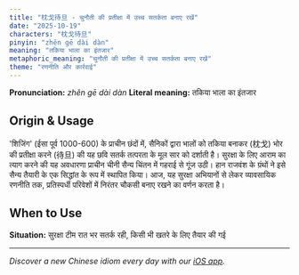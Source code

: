 ```yaml
---
title: "枕戈待旦 - चुनौती की प्रतीक्षा में उच्च सतर्कता बनाए रखें"
date: "2025-10-19"
characters: "枕戈待旦"
pinyin: "zhěn gē dài dàn"
meaning: "तकिया भाला का इंतजार"
metaphoric_meaning: "चुनौती की प्रतीक्षा में उच्च सतर्कता बनाए रखें"
theme: "रणनीति और कार्रवाई"
---
```


**Pronunciation:** *zhěn gē dài dàn*
**Literal meaning:** तकिया भाला का इंतजार

## Origin & Usage

'शिजिंग' (ईसा पूर्व 1000-600) के प्राचीन छंदों में, सैनिकों द्वारा भालों को तकिया बनाकर (枕戈) भोर की प्रतीक्षा करने (待旦) की यह छवि सतर्क तत्परता के मूल सार को दर्शाती है। सुरक्षा के लिए आराम का त्याग करने की यह अवधारणा प्राचीन चीनी सैन्य चिंतन में गहराई से गूंज उठी। हान राजवंश के ग्रंथों ने इसे सैन्य तैयारी के एक सिद्धांत के रूप में स्थापित किया। आज, यह सुरक्षा अभियानों से लेकर व्यावसायिक रणनीति तक, प्रतिस्पर्धी परिवेशों में निरंतर चौकसी बनाए रखने का वर्णन करता है।

## When to Use

**Situation:** सुरक्षा टीम रात भर सतर्क रही, किसी भी खतरे के लिए तैयार की गई

---

*Discover a new Chinese idiom every day with our [iOS app](https://apps.apple.com/us/app/daily-chinese-idioms/id6740611324).*

